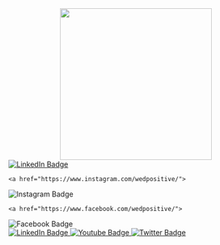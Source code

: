 <div id="header" align="center">
  <img src="https://media.giphy.com/media/f3iwJFOVOwuy7K6FFw/giphy.gif" width="300"/>
</div>

<div id="badges">
    <a href="https://www.linkedin.com/in/andrii-dorokhov-4a700b132/">
  <img src="https://img.shields.io/badge/LinkedIn-blue?style=for-the-badge&logo=linkedin&logoColor=white" alt="LinkedIn Badge"/>
      </a>
  
    <a href="https://www.instagram.com/wedpositive/">

  <img src="https://img.shields.io/badge/Instagram-red?style=for-the-badge&logo=instagram&logoColor=white" alt="Instagram Badge"/>
        </a>

    <a href="https://www.facebook.com/wedpositive/">
  <img src="https://img.shields.io/badge/Facebook-blue?style=for-the-badge&logo=facebook&logoColor=white" alt="Facebook Badge"/>
        </a>

</div>

<div id="badges">
  <a href="your-linkedin-URL">
    <img src="https://img.shields.io/badge/LinkedIn-blue?style=for-the-badge&logo=linkedin&logoColor=white" alt="LinkedIn Badge"/>
  </a>
  <a href="your-youtube-URL">
    <img src="https://img.shields.io/badge/YouTube-red?style=for-the-badge&logo=youtube&logoColor=white" alt="Youtube Badge"/>
  </a>
  <a href="your-twitter-URL">
    <img src="https://img.shields.io/badge/Twitter-blue?style=for-the-badge&logo=twitter&logoColor=white" alt="Twitter Badge"/>
  </a>
</div>
<!--
**AndriiDorohov/AndriiDorohov** is a ✨ _special_ ✨ repository because its `README.md` (this file) appears on your GitHub profile.

Here are some ideas to get you started:

- 🔭 I’m currently working on ...
- 🌱 I’m currently learning ...
- 👯 I’m looking to collaborate on ...
- 🤔 I’m looking for help with ...
- 💬 Ask me about ...
- 📫 How to reach me: ...
- 😄 Pronouns: ...
- ⚡ Fun fact: ...
-->

